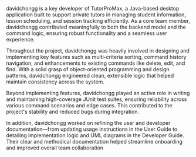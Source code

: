 davidchongg is a key developer of TutorProMax, a Java-based desktop application built to support private tutors in managing student information, lesson scheduling, and session tracking efficiently. As a core team member, davidchongg contributed meaningfully to both the backend model and the command logic, ensuring robust functionality and a seamless user experience.

Throughout the project, davidchongg was heavily involved in designing and implementing key features such as multi-criteria sorting, command history navigation, and enhancements to existing commands like delete, edit, and find. With a solid grasp of object-oriented programming and design patterns, davidchongg engineered clean, extensible logic that helped maintain consistency across the system.

Beyond implementing features, davidchongg played an active role in writing and maintaining high-coverage JUnit test suites, ensuring reliability across various command scenarios and edge cases. This contributed to the project's stability and reduced bugs during integration.

In addition, davidchongg worked on refining the user and developer documentation—from updating usage instructions in the User Guide to detailing implementation logic and UML diagrams in the Developer Guide. Their clear and methodical documentation helped streamline onboarding and improved overall team collaboration